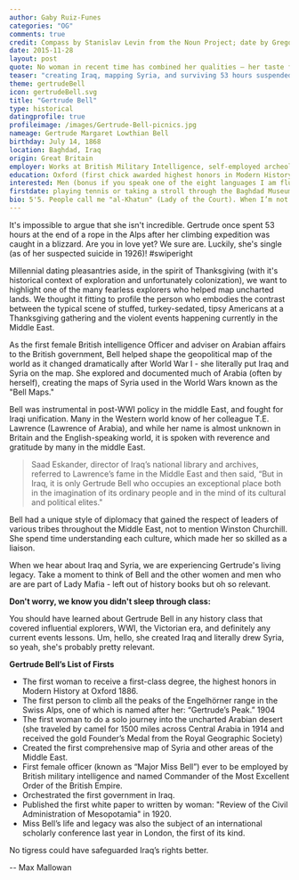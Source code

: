 ```yaml
---
author: Gaby Ruiz-Funes
categories: "OG"
comments: true
credit: Compass by Stanislav Levin from the Noun Project; date by Gregor Črešnar from the Noun Project
date: 2015-11-28
layout: post
quote: No woman in recent time has combined her qualities – her taste for arduous and dangerous adventure with her scientific interest and knowledge, her competence in archaeology and art, her distinguished literary gift, her sympathy for all sorts and condition of men, her political insight and appreciation of human values, her masculine vigour, hard common sense and practical efficiency – all tempered by feminine charm and a most romantic spirit.  -- D. G. Hogarth
teaser: "creating Iraq, mapping Syria, and surviving 53 hours suspended by a rope in a blizzard"
theme: gertrudeBell
icon: gertrudeBell.svg
title: "Gertrude Bell"
type: historical
datingprofile: true
profileimage: /images/Gertrude-Bell-picnics.jpg
nameage: Gertrude Margaret Lowthian Bell
birthday: July 14, 1868
location: Baghdad, Iraq
origin: Great Britain
employer: Works at British Military Intelligence, self-employed archeologist in Syria, or the Arab Bureau, depending, depending on the day.
education: Oxford (first chick awarded highest honors in Modern History)
interested: Men (bonus if you speak one of the eight languages I am fluent in including French, German, Persian, Arabic and Turkish. But I’m great at teaching myself language, so it shouldn’t be a problem.
firstdate: playing tennis or taking a stroll through the Baghdad Museum of Antiquities, which I created.
bio: 5'5. People call me "al-Khatun" (Lady of the Court). When I’m not busy creating British colonial policy, I like long, solo, 1500 mile, walks through the desert, climbing mountains in the Swiss Alps, and getting to know Arab tribal leaders. I’m super into archeology and have funded my own archeological digs throughout the middle-east, because the archeological societies won’t let a woman in! I’m passionate, caring, and a little shy, but definitely have a taste for luxury...even when traveling across the desert I must have my china dinner service and a formal dinner dress with me! Also, I may or may not be a spy.
---
```


It's impossible to argue that she isn't incredible. Gertrude once spent 53 hours at the end of a rope in the Alps after her climbing expedition was caught in a blizzard. Are you in love yet? We sure are. Luckily, she's single (as of her suspected suicide in 1926)! #swiperight

Millennial dating pleasantries aside, in the spirit of Thanksgiving (with it's historical context of exploration and unfortunately colonization), we want to highlight one of the many fearless explorers who helped map uncharted lands. We thought it fitting to profile the person who embodies the contrast between the typical scene of stuffed, turkey-sedated, tipsy Americans at a Thanksgiving gathering and the violent events happening currently in the Middle East.

As the first female British intelligence Officer and adviser on Arabian affairs to the British government, Bell helped shape the geopolitical map of the world as it changed dramatically after World War I - she literally put Iraq and Syria on the map. She explored and documented much of Arabia (often by herself), creating the maps of Syria used in the World Wars known as the "Bell Maps."

Bell was instrumental in post-WWI policy in the middle East, and fought for Iraqi unification. Many in the Western world know of her colleague T.E. Lawrence (Lawrence of Arabia), and while her name is almost unknown in Britain and the English-speaking world, it is spoken with reverence and gratitude by many in the middle East.

>Saad Eskander, director of Iraq’s national library and archives, referred to Lawrence’s fame in the Middle East and then said, “But in Iraq, it is only Gertrude Bell who occupies an exceptional place both in the imagination of its ordinary people and in the mind of its cultural and political elites."

Bell had a unique style of diplomacy that gained the respect of leaders of various tribes throughout the Middle East, not to mention Winston Churchill. She spend time understanding each culture, which made her so skilled as a liaison.

When we hear about Iraq and Syria, we are experiencing Gertrude's living legacy.  Take a moment to think of Bell and the other women and men who are are part of Lady Mafia - left out of history books but oh so relevant.

**Don't worry, we know you didn't sleep through class:**

You should have learned about Gertrude Bell in any history class that covered influential explorers, WWI, the Victorian era, and definitely any current events lessons. Um, hello, she created Iraq and literally drew Syria, so yeah, she's probably pretty relevant.

**Gertrude Bell’s List of Firsts**

* The first woman to receive a first-class degree, the highest honors in Modern History at Oxford 1886.
* The first person to climb all the peaks of the Engelhörner range in the Swiss Alps, one of which is named after her: “Gertrude’s Peak.” 1904
* The first woman to do a solo journey into the uncharted Arabian desert (she traveled by camel for 1500 miles across Central Arabia in 1914 and received the gold Founder’s Medal from the Royal Geographic Society)
* Created the first comprehensive map of Syria and other areas of the Middle East.
* First female officer (known as “Major Miss Bell”) ever to be employed by British military intelligence and named Commander of the Most Excellent Order of the British Empire.
* Orchestrated the first government in Iraq.
* Published the first white paper to written by woman: "Review of the Civil Administration of Mesopotamia" in 1920.
* Miss Bell’s life and legacy was also the subject of an international scholarly conference last year in London, the first of its kind.

>
No tigress could have safeguarded Iraq’s rights better.
>
-- Max Mallowan
